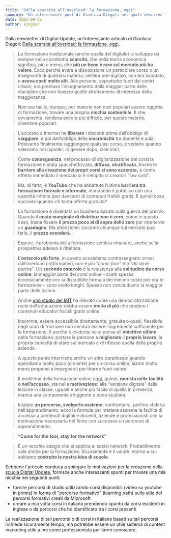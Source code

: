 ```yaml
---
title: "Dalla scarsità all’overload: la formazione, oggi"
summary: "Un interessante post di Gianluca Diegoli nel quale descrive la situazione attuale della formazione."
date: 2021-09-25
author: kingsor
---
```


Dalla newsletter di Digital Update, un'interessante articolo di Gianluca Diegoli: [Dalla scarsità all’overload: la formazione, oggi](https://www.digitalupdate.it/blog/overload-formazione-oggi/).

> La formazione tradizionale (anche quella del digitale) si sviluppa da sempre nella cosiddetta **scarsità**, che nella teoria economica significa, più o meno, che **più un bene è raro sul mercato più ha valore**.
> Ecco perché avere a disposizione un particolare corso o un insegnante di qualsiasi materia, nell’era pre-digitale, non era scontato, e **aveva costi molto alti**. Alle persone, soprattutto fuori dai centri urbani, era precluso l’insegnamento della maggior parte delle discipline che non fossero quelle strettamente di interesse della maggioranza.

> Non era facile, dunque, per materie non così popolari essere oggetto di formazione, trovare una propria **nicchia sostenibile**. Il che, ovviamente, rendeva ancora più difficile, per queste materie, diventare popolari.

> L’accesso a Internet ha **liberato** i discenti prima dall’obbligo di **viaggiare**, e poi dall’obbligo della **sincronicità** tra docente e aula. Potevamo finalmente raggiungere qualsiasi corso, e vederlo quando volevamo noi (spoiler: in genere dopo, cioè mai).

> Come **conseguenza**, nel processo di digitalizzazione dei corsi la formazione è stata spacchettizzata, **diffusa**, **stratificata**.
> Anche le **barriere alla creazione dei propri corsi si sono azzerate,** e come effetto immediato il mercato si è riempito di creatori “low cost”.

> Ma, di fatto, è **YouTube** che ha abbattuto l’ultima **barriera tra formazione formale e informale**, inondando il pubblico con una quantità infinita (per davvero) di contenuti fruibili gratis. E quindi cosa succede quando c’è tanta offerta gratuita?

> La formazione è diventata un business basato sulla guerra del prezzo. Quando il **costo marginale di distribuzione è zero**, come in questo caso, basta fissare **il prezzo poco al di sopra dello zero** per ottenerne un **guadagno**.
Ma attenzione: siccome chiunque sul mercato può farlo, il **prezzo scenderà**.

> Eppure, il problema della formazione sembra rimanere, anche se la prospettiva adesso è ribaltata.

> **L’ostacolo più forte**, in questo ecosistema contrassegnato ormai dall’overload (in)formativo, non è più “*come fare*” ma “*da dove partire*”.
> Un **secondo ostacolo** è la resistenza alla **solitudine da corso online**: la maggior parte dei corsi online – scelti spesso inconsciamente con la discutibile formula del minimo costo per ora di formazione – sono molto lunghi.
> Spesso non concludiamo la maggior parte delle lezioni.

> Anche [uno studio del MIT](https://www.insidehighered.com/digital-learning/article/2019/01/16/study-offers-data-show-moocs-didnt-achieve-their-goals) ha rilevato come una democratizzazione reale dell’educazione debba essere **molto di più** che rendere i contenuti educativi fruibili gratis online.

> Insomma, essere accessibile direttamente, gratuita o quasi, flessibile negli orari di fruizione non sembra essere l’ingrediente sufficiente per la formazione. Il perché è evidente se si pensa all’**obiettivo ultimo** della formazione: portare le persone a **migliorare** il **proprio lavoro**, la propria capacità di stare sul mercato e di riflesso quella della propria azienda.

> A questo punto interviene anche un altro paradosso: quando spendiamo molto poco (o niente) per un corso online, siamo molto meno propensi a impegnarci per tirarne fuori valore.

> Il problema della formazione online oggi, quindi, **non sta nella facilità o nell’accesso**, sta nella **motivazione**: alla “versione digitale” della lezione in classe, uguale e anche più facile di quella in presenza, manca una componente sfuggente e poco studiata.

> Iniziare **un percorso, svolgerlo assieme**, confrontarsi, perfino sfidarsi nell’apprendimento: ecco la formula per mettere assieme la facilità di accesso a contenuti digitali e docenti, aziende e professionisti con la motivazione necessaria nel finire con successo un percorso di apprendimento.

> **“Come for the tool, stay for the network”**

> È un vecchio adagio che si applica ai social network. Probabilmente vale anche per la formazione. Sicuramente è il valore intorno a cui abbiamo **costruito la nostra idea di scuola**.

Sebbene l'articolo conduca a spiegare le motivazioni per la creazione della [scuola Digital Update](https://www.digitalupdate.it/scuola/), fornisce anche interessanti spunti per trovare una mia nicchia nei seguenti punti:

* fornire percorsi di studio utilizzando corsi disponibili (video su youtube in primis) in forma di "percorso formativo" (learning path) sullo stile dei percorsi formativi creati da Microsoft
* creare a mia volta corsi in italiano prendendo spunto da corsi esistenti in inglese o da percorsi che ho identificato tra i corsi presenti

La realizzazione di tali percorsi o di corsi in italiano basati su tali percorsi richiede sicuramente tempo, ma potrebbe essere un utile sistema di content marketing utile a me come professionista per farmi conoscere.
